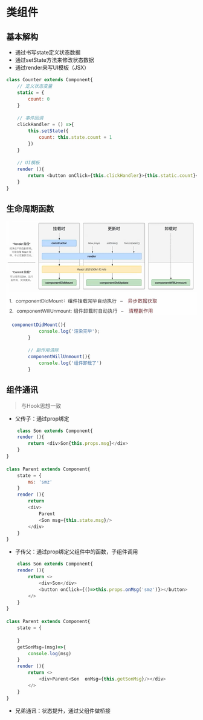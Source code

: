 # 类组件

## 基本解构

- 通过书写state定义状态数据
- 通过setState方法来修改状态数据
- 通过render来写UI模板（JSX）

```js
class Counter extends Component{
    // 定义状态变量
    static = {
        count: 0
    }

    // 事件回调
    clickHandler = () =>{
        this.setState({
            count: this.state.count + 1
        })
    }

    // UI模板
    render (){
        return <button onClick={this.clickHandler}>{this.static.count}</button>
    }
}
```

## 生命周期函数
![img.png](./img.png)


```js
  componentDidMount(){
            console.log('渲染完毕');
        }
        
        // 副作用清除
        componentWillUnmount(){
            console.log('组件卸载了')
        }
```

## 组件通讯
> 与Hook思想一致

- 父传子：通过prop绑定
```js
    class Son extends Component{
    render (){
        return <div>Son{this.props.msg}</div>
    }
}

class Parent extends Component{
    state = {
        ms: 'smz'
    }
    render (){
        return
        <div>
            Parent
            <Son msg={this.state.msg}/>
        </div>
    }
}
```
- 子传父：通过prop绑定父组件中的函数，子组件调用

```js
    class Son extends Component{
    render (){
        return <>
            <div>Son</div>
            <button onClick={()=>this.props.onMsg('smz')}></button>
        </>
    }
}

class Parent extends Component{
    state = {

    }
    getSonMsg=(msg)=>{
        console.log(msg)
    }
    render (){
        return <>
            <div>Parent<Son  onMsg={this.getSonMsg}/></div>
        </>
    }
}
```
- 兄弟通讯：状态提升，通过父组件做桥接